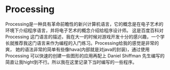 # Processing
Processing是一种具有革命前瞻性的新兴计算机语言，它的概念是在电子艺术的环境下介绍程序语言，并将电子艺术的概念介绍给程序设计师。 这是百度百科对Processing 这门语言的描述，我在大一的时候对游戏开发十分的感兴趣，一个学长就推荐我这门语言来作为编程的入门练习。Processing给我的感觉是非常的爽，
她的语法非常的简单有些像hava(内部就是对java的封装)，通过使用Processing 可以快速的创建一些图形的应用再配上 Daniel Shiffman 先生编写的<The Nature of code>简直让我hight到不行。所以我在这里记录下当时编写的一些程序。
